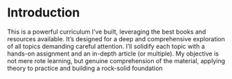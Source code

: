 # Introduction
This is a powerful curriculum I’ve built, leveraging the best books and resources available. It’s designed for a deep and comprehensive exploration of all topics demanding careful attention. I’ll solidify each topic with a hands-on assignment and an in-depth article (or multiple). My objective is not mere rote learning, but genuine comprehension of the material, applying theory to practice and building a rock-solid foundation
